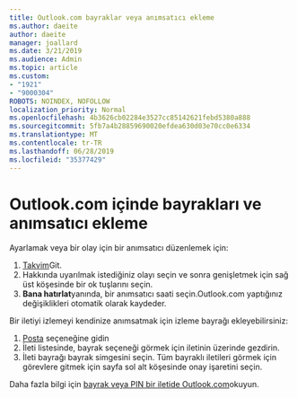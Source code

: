 ```yaml
---
title: Outlook.com bayraklar veya anımsatıcı ekleme
ms.author: daeite
author: daeite
manager: joallard
ms.date: 3/21/2019
ms.audience: Admin
ms.topic: article
ms.custom:
- "1921"
- "9000304"
ROBOTS: NOINDEX, NOFOLLOW
localization_priority: Normal
ms.openlocfilehash: 4b3626cb02284e3527cc85142621febd5380a888
ms.sourcegitcommit: 5fb7a4b28859690020efdea630d03e70cc0e6334
ms.translationtype: MT
ms.contentlocale: tr-TR
ms.lasthandoff: 06/28/2019
ms.locfileid: "35377429"
---
```

# <a name="adding-flags-and-reminders-in-outlookcom"></a>Outlook.com içinde bayrakları ve anımsatıcı ekleme

Ayarlamak veya bir olay için bir anımsatıcı düzenlemek için:

1. [Takvim](https://outlook.live.com/calendar/)Git.
1. Hakkında uyarılmak istediğiniz olayı seçin ve sonra genişletmek için sağ üst köşesinde bir ok tuşlarını seçin.
1. **Bana hatırlat**yanında, bir anımsatıcı saati seçin.Outlook.com yaptığınız değişiklikleri otomatik olarak kaydeder.

Bir iletiyi izlemeyi kendinize anımsatmak için izleme bayrağı ekleyebilirsiniz:

1. [Posta](https://outlook.live.com/mail/) seçeneğine gidin
1. İleti listesinde, bayrak seçeneği görmek için iletinin üzerinde gezdirin.
1. İleti bayrağı bayrak simgesini seçin. Tüm bayraklı iletileri görmek için görevlere gitmek için sayfa sol alt köşesinde onay işaretini seçin.
 
Daha fazla bilgi için [bayrak veya PIN bir iletide Outlook.com](https://support.office.com/article/8e911e69-30d6-4cc8-8c71-a1163560618a)okuyun.
